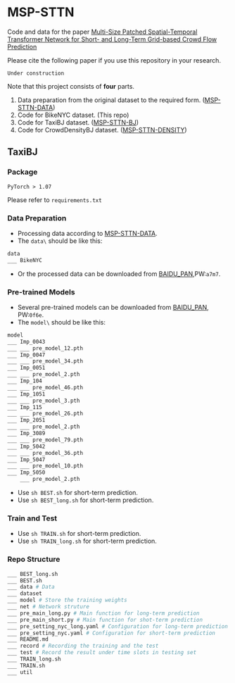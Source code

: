 # MSP-STTN

Code and data for the paper [Multi-Size Patched Spatial-Temporal Transformer Network for Short- and Long-Term Grid-based Crowd Flow Prediction]()

Please cite the following paper if you use this repository in your research.
```
Under construction
```

Note that this project consists of **four** parts.
1. Data preparation from the original dataset to the required form. ([MSP-STTN-DATA]())
2. Code for BikeNYC dataset. (This repo) 
3. Code for TaxiBJ dataset. ([MSP-STTN-BJ]())
3. Code for CrowdDensityBJ dataset. ([MSP-STTN-DENSITY]())

## TaxiBJ

### Package
```
PyTorch > 1.07
```
Please refer to `requirements.txt`

### Data Preparation
- Processing data according to [MSP-STTN-DATA]().
- The `data\` should be like this:
```bash
data
___ BikeNYC
```
- Or the processed data can be downloaded from [BAIDU_PAN](https://pan.baidu.com/s/11V0XBDXOi4rkxP6YI8VI6A),PW:`a7m7`.

### Pre-trained Models
- Several pre-trained models can be downloaded from [BAIDU_PAN](https://pan.baidu.com/s/1_YO_NVuvCv45p0vG5enZLw), PW:`0f6e`.
- The `model\` should be like this:
```bash
model
___ Imp_0043
___ ___ pre_model_12.pth
___ Imp_0047
___ ___ pre_model_34.pth
___ Imp_0051
___ ___ pre_model_2.pth
___ Imp_104
___ ___ pre_model_46.pth
___ Imp_1051
___ ___ pre_model_3.pth
___ Imp_115
___ ___ pre_model_26.pth
___ Imp_2051
___ ___ pre_model_2.pth
___ Imp_3089
___ ___ pre_model_79.pth
___ Imp_5042
___ ___ pre_model_36.pth
___ Imp_5047
___ ___ pre_model_10.pth
___ Imp_5050
    ___ pre_model_2.pth
```
- Use `sh BEST.sh` for short-term prediction.
- Use `sh BEST_long.sh` for short-term prediction.

### Train and Test
- Use `sh TRAIN.sh` for short-term prediction.
- Use `sh TRAIN_long.sh` for short-term prediction.

### Repo Structure
```bash
___ BEST_long.sh
___ BEST.sh
___ data # Data
___ dataset
___ model # Store the training weights
___ net # Network struture
___ pre_main_long.py # Main function for long-term prediction
___ pre_main_short.py # Main function for shot-term prediction
___ pre_setting_nyc_long.yaml # Configuration for long-term prediction
___ pre_setting_nyc.yaml # Configuration for short-term prediction
___ README.md
___ record # Recording the training and the test
___ test # Record the result under time slots in testing set
___ TRAIN_long.sh
___ TRAIN.sh
___ util
```

